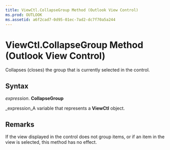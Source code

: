 ```yaml
---
title: ViewCtl.CollapseGroup Method (Outlook View Control)
ms.prod: OUTLOOK
ms.assetid: a6f2cad7-0d95-01ec-7ad2-dc7f70a5a244
---
```



# ViewCtl.CollapseGroup Method (Outlook View Control)

Collapses (closes) the group that is currently selected in the control. 


## Syntax

 _expression_. **CollapseGroup**

 _expression_A variable that represents a  **ViewCtl** object.


## Remarks

If the view displayed in the control does not group items, or if an item in the view is selected, this method has no effect.


